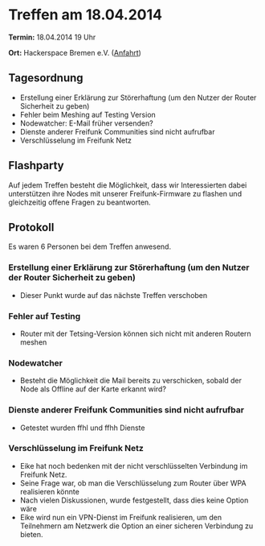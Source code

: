 # Treffen am 18.04.2014

**Termin:** 18.04.2014 19 Uhr 

**Ort:** Hackerspace Bremen e.V. ([Anfahrt](https://www.hackerspace-bremen.de/anfahrt/))

## Tagesordnung

* Erstellung einer Erklärung zur Störerhaftung (um den Nutzer der Router Sicherheit zu geben)
* Fehler beim Meshing auf Testing Version
* Nodewatcher: E-Mail früher versenden? 
* Dienste anderer Freifunk Communities sind nicht aufrufbar
* Verschlüsselung im Freifunk Netz


## Flashparty 
Auf jedem Treffen besteht die Möglichkeit, dass wir Interessierten dabei unterstützen ihre Nodes mit unserer Freifunk-Firmware zu flashen und gleichzeitig offene Fragen zu beantworten.

## Protokoll

Es waren 6 Personen bei dem Treffen anwesend.

### Erstellung einer Erklärung zur Störerhaftung (um den Nutzer der Router Sicherheit zu geben)

* Dieser Punkt wurde auf das nächste Treffen verschoben

### Fehler auf Testing

* Router mit der Tetsing-Version können sich nicht mit anderen Routern meshen

### Nodewatcher

* Besteht die Möglichkeit die Mail bereits zu verschicken, sobald der Node als Offline auf der Karte erkannt wird?

### Dienste anderer Freifunk Communities sind nicht aufrufbar

* Getestet wurden ffhl und ffhh Dienste

### Verschlüsselung im Freifunk Netz

* Eike hat noch bedenken mit der nicht verschlüsselten Verbindung im Freifunk Netz.
* Seine Frage war, ob man die Verschlüsselung zum Router über WPA realisieren könnte
* Nach vielen Diskussionen, wurde festgestellt, dass dies keine Option wäre
* Eike wird nun ein VPN-Dienst im Freifunk realisieren, um den Teilnehmern am Netzwerk die Option an einer sicheren Verbindung zu bieten.